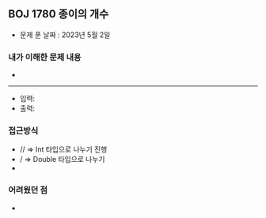 ## BOJ 1780 종이의 개수

- 문제 푼 날짜 : 2023년 5월 2일



### 내가 이해한 문제 내용

- 

-----

- 입력: 
- 출력: 



### 접근방식

- // => Int 타입으로 나누기 진행
- / => Double 타입으로 나누기
- 



### 어려웠던 점

- 

